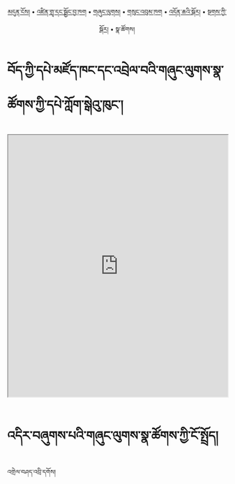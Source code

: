 <p align="center">
  <a href="https://bdrc-reader.github.io/LTWA/">མདུན་ངོས།</a> • <a href="https://bdrc-reader.github.io/LTWA/shadra">འཛིན་གྲྭ་དང་སྦྱོང་བྱ་ཁག</a> • <a href="https://bdrc-reader.github.io/LTWA/shunglug">གཞུང་ལུགས།</a>  • <a href="https://bdrc-reader.github.io/LTWA/sungbum">གསུང་འབུམ་ཁག</a> • <a href="https://bdrc-reader.github.io/LTWA/doncha">འདོན་ཆའི་སྐོར།</a> • <a href="https://bdrc-reader.github.io/LTWA/tantra">སྔགས་ཀྱི་སྐོར།</a> • <span>སྣ་ཚོགས།</span></p>


# བོད་ཀྱི་དཔེ་མཛོད་ཁང་དང་འབྲེལ་བའི་གཞུང་ལུགས་སྣ་ཚོགས་ཀྱི་དཔེ་ཀློག་སྒེའུ་ཁུང་།

<iframe src="https://library.bdrc.io/scripts/embed-iframe.html?work=bdr:W1ERI0006006&origin=website.com" width="100%" height="600"></iframe>

<br>
<br>

# འདིར་བཞུགས་པའི་གཞུང་ལུགས་སྣ་ཚོགས་ཀྱི་ངོ་སྤྲོད།

འགྲེལ་བཤད་འབྲི་དགོས།









